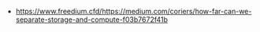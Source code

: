 - https://www.freedium.cfd/https://medium.com/coriers/how-far-can-we-separate-storage-and-compute-f03b7672f41b